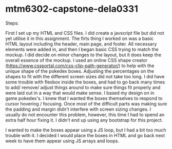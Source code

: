  # mtm6302-capstone-dela0331
Steps:

First I set up my HTML and CSS files. I did create a javscript file but did not yet utilise it in this assignment. The firts thing I worked on was a basic HTML layout including the header, main page, and footer. All necessary elements were added in, and then I began basic CSS trying to match the mockup. I did decide on minor changes to the layout, but it does keep the overall essence of the mockup. I used an online CSS shape creator (https://www.cssportal.com/css-clip-path-generator/) to help with the unique shape of the pokedex boxes. Adjusting the percentages on the shapes to fit with the different screen sizes did not take too long. I did have some trouble with flexbox inside the boxes, and had to go back many times to add/ remove/ adjust things around to make sure things fit properly and were laid out in a way that would make sense. I based my design on in game pokedex's.  I knew that I wanted the boxes themselves to respond to cursor hovering / focusing. Once most of the difficult parts was making sure the padding and margin didn't interfere with screen sizing changes. I usually do not encounter this problem, however, this time I had to spend an extra half hour fixing it. I didn't end up using any bootstrap for this project.

I wanted to make the boxes appear using a JS loop, but I had a bit too much trouble with it. I decided I would place the boxes in HTML and go back next week to have them appear using JS arrays and loops.
